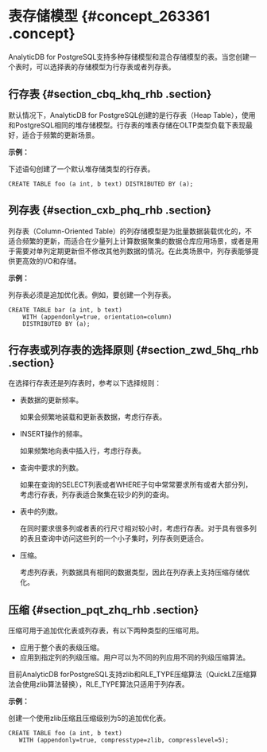 # 表存储模型 {#concept_263361 .concept}

AnalyticDB for PostgreSQL支持多种存储模型和混合存储模型的表。当您创建一个表时，可以选择表的存储模型为行存表或者列存表。

## 行存表 {#section_cbq_khq_rhb .section}

默认情况下，AnalyticDB for PostgreSQL创建的是行存表（Heap Table），使用和PostgreSQL相同的堆存储模型。行存表的堆表存储在OLTP类型负载下表现最好，适合于频繁的更新场景。

**示例：**

下述语句创建了一个默认堆存储类型的行存表。

```
CREATE TABLE foo (a int, b text) DISTRIBUTED BY (a);
```

## 列存表 {#section_cxb_phq_rhb .section}

列存表（Column-Oriented Table）的列存储模型是为批量数据装载优化的，不适合频繁的更新，而适合在少量列上计算数据聚集的数据仓库应用场景，或者是用于需要对单列定期更新但不修改其他列数据的情况。在此类场景中，列存表能够提供更高效的I/O和存储。

**示例：**

列存表必须是追加优化表。例如，要创建一个列存表。

```
CREATE TABLE bar (a int, b text) 
    WITH (appendonly=true, orientation=column)
    DISTRIBUTED BY (a);
```

## 行存表或列存表的选择原则 {#section_zwd_5hq_rhb .section}

在选择行存表还是列存表时，参考以下选择规则：

-   表数据的更新频率。

    如果会频繁地装载和更新表数据，考虑行存表。

-   INSERT操作的频率。

    如果频繁地向表中插入行，考虑行存表。

-   查询中要求的列数。

    如果在查询的SELECT列表或者WHERE子句中常常要求所有或者大部分列，考虑行存表，列存表适合聚集在较少的列的查询。

-   表中的列数。

    在同时要求很多列或者表的行尺寸相对较小时，考虑行存表。对于具有很多列的表且查询中访问这些列的一个小子集时，列存表则更适合。

-   压缩。

    考虑列存表，列数据具有相同的数据类型，因此在列存表上支持压缩存储优化。


## 压缩 {#section_pqt_zhq_rhb .section}

压缩可用于追加优化表或列存表，有以下两种类型的压缩可用。

-   应用于整个表的表级压缩。
-   应用到指定列的列级压缩。用户可以为不同的列应用不同的列级压缩算法。

目前AnalyticDB forPostgreSQL支持zlib和RLE\_TYPE压缩算法（QuickLZ压缩算法会使用zlib算法替换），RLE\_TYPE算法只适用于列存表。

**示例：**

创建一个使用zlib压缩且压缩级别为5的追加优化表。

```
CREATE TABLE foo (a int, b text) 
   WITH (appendonly=true, compresstype=zlib, compresslevel=5);
```

